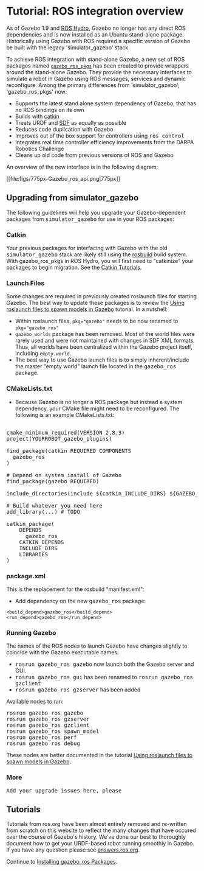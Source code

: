 # Tutorial: ROS integration overview

As of Gazebo 1.9 and [ROS Hydro](http://www.ros.org/wiki/hydro/), Gazebo no longer has any direct ROS dependencies and is now installed as an Ubuntu stand-alone package. Historically using Gazebo with ROS required a specific version of Gazebo be built with the legacy 'simulator_gazebo' stack.

To achieve ROS integration with stand-alone Gazebo, a new set of ROS packages named [`gazebo_ros_pkgs`](http://ros.org/wiki/gazebo_ros_pkgs) has been created to provide wrappers around the stand-alone Gazebo. They provide the necessary interfaces to simulate a robot in Gazebo using ROS messages, services and dynamic reconfigure. Among the primary differences from 'simulator_gazebo', 'gazebo_ros_pkgs' now:

- Supports the latest stand alone system dependency of Gazebo, that has no ROS bindings on its own
- Builds with [catkin](http://www.ros.org/wiki/catkin)
- Treats URDF and [SDF](http://gazebosim.org/sdf.html) as equally as possible
- Reduces code duplication with Gazebo
- Improves out of the box support for controllers using <tt>ros_control</tt>
- Integrates real time controller efficiency improvements from the DARPA Robotics Challenge
- Cleans up old code from previous versions of ROS and Gazebo

An overview of the new interface is in the following diagram:

[[file:figs/775px-Gazebo_ros_api.png|775px]]

## Upgrading from simulator_gazebo

The following guidelines will help you upgrade your Gazebo-dependent packages from <tt>simulator_gazebo</tt> for use in your ROS packages:

### Catkin

Your previous packages for interfacing with Gazebo with the old <tt>simulator_gazebo</tt> stack are likely still using the [rosbuild](http://www.ros.org/wiki/rosbuild) build system. With gazebo_ros_pkgs in ROS Hydro, you will first need to "catkinize" your packages to begin migration. See the [Catkin Tutorials](http://www.ros.org/wiki/catkin/Tutorials).

### Launch Files

Some changes are required in previously created roslaunch files for starting Gazebo. The best way to update these packages is to review the [Using roslaunch files to spawn models in Gazebo](http://gazebosim.org/tutorials?tut=ros_roslaunch&cat=connect_ros) tutorial. In a nutshell:

- Within roslaunch files, `pkg="gazebo"` needs to be now renamed to `pkg="gazebo_ros"`
- `gazebo_worlds` package has been removed. Most of the world files were rarely used and were not maintained with changes in SDF XML formats. Thus, all worlds have been centralized within the Gazebo project itself, including `empty.world`.
- The best way to use Gazebo launch files is to simply inherent/include the master "empty world" launch file located in the <tt>gazebo_ros</tt> package.

### CMakeLists.txt

- Because Gazebo is no longer a ROS package but instead a system dependency, your CMake file might need to be reconfigured. The following is an example CMakeLists.txt:

<pre><nowiki>
cmake_minimum_required(VERSION 2.8.3)
project(YOURROBOT_gazebo_plugins)

find_package(catkin REQUIRED COMPONENTS
  gazebo_ros
)

# Depend on system install of Gazebo
find_package(gazebo REQUIRED)

include_directories(include ${catkin_INCLUDE_DIRS} ${GAZEBO_INCLUDE_DIRS} ${SDFormat_INCLUDE_DIRS})

# Build whatever you need here
add_library(...) # TODO

catkin_package(
    DEPENDS
      gazebo_ros
    CATKIN_DEPENDS
    INCLUDE_DIRS
    LIBRARIES
)
</nowiki></pre>

### package.xml

This is the replacement for the rosbuild "manifest.xml":

- Add dependency on the new <tt>gazebo_ros</tt> package:
~~~
<build_depend>gazebo_ros</build_depend>
<run_depend>gazebo_ros</run_depend>
~~~

### Running Gazebo

The names of the ROS nodes to launch Gazebo have changes slightly to coincide with the Gazebo executable names:

 - <tt>rosrun gazebo_ros gazebo</tt> now launch both the Gazebo server and GUI.
 - <tt>rosrun gazebo_ros gui</tt> has been renamed to <tt>rosrun gazebo_ros gzclient</tt>
 - <tt>rosrun gazebo_ros gzserver</tt> has been added

Available nodes to run:

<pre>
rosrun gazebo_ros gazebo
rosrun gazebo_ros gzserver
rosrun gazebo_ros gzclient
rosrun gazebo_ros spawn_model
rosrun gazebo_ros perf
rosrun gazebo_ros debug
</pre>

These nodes are better documented in the tutorial [ Using roslaunch files to spawn models in Gazebo](http://gazebosim.org/tutorials?tut=ros_roslaunch&cat=connect_ros).

### More

<tt>Add your upgrade issues here, please</tt>

## Tutorials

Tutorials from ros.org have been almost entirely removed and re-written from scratch on this website to reflect the many changes that have occured over the course of Gazebo's history. We've done our best to thoroughly document how to get your URDF-based robot running smoothly in Gazebo. If you have any question please see [answers.ros.org](http://answers.ros.org/).

Continue to [Installing gazebo_ros Packages](http://gazebosim.org/tutorials?tut=ros_installing&cat=connect_ros).
